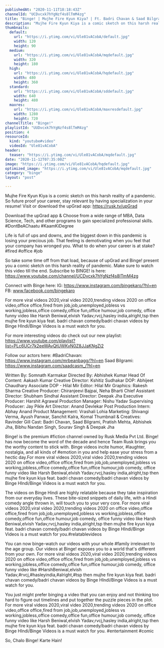```yaml
---
publishedAt: "2020-11-11T18:18:43Z"
channelId: "UCDvcxk7hYgNzf4s8lTmM4zg"
title: "Binge! | Mujhe Fire Kyun Kiya? | Ft. Badri Chavan & Saad Bilgrami"
description: "Mujhe Fire Kyun Kiya is a comic sketch on this harsh reality of a pandemic.\nSo future proof your career, stay relevant by having specialization in your resume!\nVisit or download the upGrad app: https://rusk.tv/upGrad\n\nDownload the upGrad app & Choose from a wide range of MBA, Data Science, Tech, and other programs to gain specialized professional skills. #DontBeAChaatu #KaamKiDegree\n\nLife is full of ups and downs, and the biggest down in this pandemic is losing your precious job. That feeling is demotivating when you feel that your company has wronged you. What to do when your career is at stake? #fired #office #job\n\nSo take some time off from that load, because of upGrad and Binge! present you a comic sketch on this harsh reality of pandemic. Make sure to watch this video till the end. Subscribe to BINGE! is here:  https://www.youtube.com/channel/UCDvcxk7hYgNzf4s8lTmM4zg\n\nConnect with Binge here:\nIG: https://www.instagram.com/bingekaro/?hl=en\nFB: www.facebook.com/bingekaro\n\nFor more viral videos 2020,viral video 2020,trending videos 2020 on office video,office office,fired from job,job,unemployed,jobless vs working,jobless,office comedy,office fun,office humour,job comedy, office funny video like Harsh Beniwal,elvish Yadav,rvcj,hasley india,alright,tsp then mujhe fire kyun kiya feat. badri chavan comedy/badri chavan videos by Binge HIndi/Binge Videos is a must watch for you.\n\nFor more interesting videos do check out our new playlist: https://www.youtube.com/playlist?list=PLc6UCr7k2eeWAvQtUWKvN0Z8JJaKNgZi2\n\nFollow our actors here:\n#BadriChavan: https://www.instagram.com/mrbeanbagg/?hl=en\nSaad Bilgrami: https://www.instagram.com/saadcasm_/?hl=en\n\nWritten By: Somnath Karmakar\nDirected By: Abhishek Kumar\nHead Of Content: Aakash Kumar\nCreative Director: Kshitiz Sudhakar\nDOP: Abhijeet Chaudhary\nAssociate DOP - Hilal Mir\nEditor: Hilal Mir\nGraphics: Rakesh Sharma\nCreative Producer: Chiranjeevi Bajpai, Neha Bharti\nChief Assistant Director: Shubham Sindhal\nAssistant Director: Deepak Jha\nExecutive Producer: Harshit Agrawal\nProduction Manager: Nishu Yadav\nSupervising Producer: Jay Pikle\nArt Director: Anand Devlekar\nPost Production Intern: Abhay Anand\nProduct Management: Vrashali Lohia\nMarketing: Shivangi Verma, Ayush Panwar, Sanchit Kalra, Komal\nThumbnail & Creatives: Ravinder Gill\nCast: Badri Chavan, Saad Bilgrami, Pratish Mehta, Abhishek Jha, Bibhu Nandan Singh, Sourav Singh & Deepak Jha\n\nBinge! is the premium #fiction channel owned by Rusk Media Pvt Ltd. Binge! has now become the word of the decade and hence Team Rusk brings you the worthy content to stick with. Binge videos incite humor, #laughter, nostalgia, and all kinds of #emotion in you and help ease your stress from a hectic day.For more viral videos 2020,viral video 2020,trending videos 2020 on office video,office office,fired from job,job,unemployed,jobless vs working,jobless,office comedy,office fun,office humour,job comedy, office funny video like Harsh Beniwal,elvish Yadav,rvcj,hasley india,alright,tsp then mujhe fire kyun kiya feat. badri chavan comedy/badri chavan videos by Binge HIndi/Binge Videos is a must watch for you.\n\nThe videos on Binge Hindi are highly relatable because they take inspiration from our everyday lives. These bite-sized snippets of daily life, with a Hindi comedy angle thrown in, will touch you to your very core. For more viral videos 2020,viral video 2020,trending videos 2020 on office video,office office,fired from job,job,unemployed,jobless vs working,jobless,office comedy,office fun,office humour,job comedy, office funny video like Harsh Beniwal,elvish Yadav,rvcj,hasley india,alright,tsp then mujhe fire kyun kiya feat. badri chavan comedy/badri chavan videos by Binge HIndi/Binge Videos is a must watch for you.#relatablevideos \n\nYou can now binge-watch our videos with your whole #family irrelevant to the age group. Our videos at Binge! exposes you to a world that's different from your own. For more viral videos 2020,viral video 2020,trending videos 2020 on office video,office office,fired from job,job,unemployed,jobless vs working,jobless,office comedy,office fun,office humour,job comedy, office funny video like #HarshBeniwal,elvish Yadav,#rvcj,#hasleyindia,#alright,#tsp then mujhe fire kyun kiya feat. badri chavan comedy/badri chavan videos by Binge HIndi/Binge Videos is a must watch for you.\n\nYou just might prefer binging a video that you can enjoy and not thinking too hard to figure out timelines and put together the puzzle pieces in the plot. For more viral videos 2020,viral video 2020,trending videos 2020 on office video,office office,fired from job,job,unemployed,jobless vs working,jobless,office comedy,office fun,office humour,job comedy, office funny video like Harsh Beniwal,elvish Yadav,rvcj,hasley india,alright,tsp then mujhe fire kyun kiya feat. badri chavan comedy/badri chavan videos by Binge HIndi/Binge Videos is a must watch for you. #entertainment #comic \n\nSo, Chalo Binge! Karte Hain!"
thumbnails:
  default:
    url: "https://i.ytimg.com/vi/Ule81vACobA/default.jpg"
    width: 120
    height: 90
  medium:
    url: "https://i.ytimg.com/vi/Ule81vACobA/mqdefault.jpg"
    width: 320
    height: 180
  high:
    url: "https://i.ytimg.com/vi/Ule81vACobA/hqdefault.jpg"
    width: 480
    height: 360
  standard:
    url: "https://i.ytimg.com/vi/Ule81vACobA/sddefault.jpg"
    width: 640
    height: 480
  maxres:
    url: "https://i.ytimg.com/vi/Ule81vACobA/maxresdefault.jpg"
    width: 1280
    height: 720
channelTitle: "Binge!"
playlistId: "UUDvcxk7hYgNzf4s8lTmM4zg"
position: 4
resourceId:
  kind: "youtube#video"
  videoId: "Ule81vACobA"
header:
  teaser: "https://i.ytimg.com/vi/Ule81vACobA/mqdefault.jpg"
date: "2020-11-12T07:35:00Z"
image: "https://i.ytimg.com/vi/Ule81vACobA/hqdefault.jpg"
optimized_image: "https://i.ytimg.com/vi/Ule81vACobA/mqdefault.jpg"
category: "binge"
layout: "post"

---
```

Mujhe Fire Kyun Kiya is a comic sketch on this harsh reality of a pandemic.
So future proof your career, stay relevant by having specialization in your resume!
Visit or download the upGrad app: https://rusk.tv/upGrad

Download the upGrad app & Choose from a wide range of MBA, Data Science, Tech, and other programs to gain specialized professional skills. #DontBeAChaatu #KaamKiDegree

Life is full of ups and downs, and the biggest down in this pandemic is losing your precious job. That feeling is demotivating when you feel that your company has wronged you. What to do when your career is at stake? #fired #office #job

So take some time off from that load, because of upGrad and Binge! present you a comic sketch on this harsh reality of pandemic. Make sure to watch this video till the end. Subscribe to BINGE! is here:  https://www.youtube.com/channel/UCDvcxk7hYgNzf4s8lTmM4zg

Connect with Binge here:
IG: https://www.instagram.com/bingekaro/?hl=en
FB: www.facebook.com/bingekaro

For more viral videos 2020,viral video 2020,trending videos 2020 on office video,office office,fired from job,job,unemployed,jobless vs working,jobless,office comedy,office fun,office humour,job comedy, office funny video like Harsh Beniwal,elvish Yadav,rvcj,hasley india,alright,tsp then mujhe fire kyun kiya feat. badri chavan comedy/badri chavan videos by Binge HIndi/Binge Videos is a must watch for you.

For more interesting videos do check out our new playlist: https://www.youtube.com/playlist?list=PLc6UCr7k2eeWAvQtUWKvN0Z8JJaKNgZi2

Follow our actors here:
#BadriChavan: https://www.instagram.com/mrbeanbagg/?hl=en
Saad Bilgrami: https://www.instagram.com/saadcasm_/?hl=en

Written By: Somnath Karmakar
Directed By: Abhishek Kumar
Head Of Content: Aakash Kumar
Creative Director: Kshitiz Sudhakar
DOP: Abhijeet Chaudhary
Associate DOP - Hilal Mir
Editor: Hilal Mir
Graphics: Rakesh Sharma
Creative Producer: Chiranjeevi Bajpai, Neha Bharti
Chief Assistant Director: Shubham Sindhal
Assistant Director: Deepak Jha
Executive Producer: Harshit Agrawal
Production Manager: Nishu Yadav
Supervising Producer: Jay Pikle
Art Director: Anand Devlekar
Post Production Intern: Abhay Anand
Product Management: Vrashali Lohia
Marketing: Shivangi Verma, Ayush Panwar, Sanchit Kalra, Komal
Thumbnail & Creatives: Ravinder Gill
Cast: Badri Chavan, Saad Bilgrami, Pratish Mehta, Abhishek Jha, Bibhu Nandan Singh, Sourav Singh & Deepak Jha

Binge! is the premium #fiction channel owned by Rusk Media Pvt Ltd. Binge! has now become the word of the decade and hence Team Rusk brings you the worthy content to stick with. Binge videos incite humor, #laughter, nostalgia, and all kinds of #emotion in you and help ease your stress from a hectic day.For more viral videos 2020,viral video 2020,trending videos 2020 on office video,office office,fired from job,job,unemployed,jobless vs working,jobless,office comedy,office fun,office humour,job comedy, office funny video like Harsh Beniwal,elvish Yadav,rvcj,hasley india,alright,tsp then mujhe fire kyun kiya feat. badri chavan comedy/badri chavan videos by Binge HIndi/Binge Videos is a must watch for you.

The videos on Binge Hindi are highly relatable because they take inspiration from our everyday lives. These bite-sized snippets of daily life, with a Hindi comedy angle thrown in, will touch you to your very core. For more viral videos 2020,viral video 2020,trending videos 2020 on office video,office office,fired from job,job,unemployed,jobless vs working,jobless,office comedy,office fun,office humour,job comedy, office funny video like Harsh Beniwal,elvish Yadav,rvcj,hasley india,alright,tsp then mujhe fire kyun kiya feat. badri chavan comedy/badri chavan videos by Binge HIndi/Binge Videos is a must watch for you.#relatablevideos 

You can now binge-watch our videos with your whole #family irrelevant to the age group. Our videos at Binge! exposes you to a world that's different from your own. For more viral videos 2020,viral video 2020,trending videos 2020 on office video,office office,fired from job,job,unemployed,jobless vs working,jobless,office comedy,office fun,office humour,job comedy, office funny video like #HarshBeniwal,elvish Yadav,#rvcj,#hasleyindia,#alright,#tsp then mujhe fire kyun kiya feat. badri chavan comedy/badri chavan videos by Binge HIndi/Binge Videos is a must watch for you.

You just might prefer binging a video that you can enjoy and not thinking too hard to figure out timelines and put together the puzzle pieces in the plot. For more viral videos 2020,viral video 2020,trending videos 2020 on office video,office office,fired from job,job,unemployed,jobless vs working,jobless,office comedy,office fun,office humour,job comedy, office funny video like Harsh Beniwal,elvish Yadav,rvcj,hasley india,alright,tsp then mujhe fire kyun kiya feat. badri chavan comedy/badri chavan videos by Binge HIndi/Binge Videos is a must watch for you. #entertainment #comic 

So, Chalo Binge! Karte Hain!